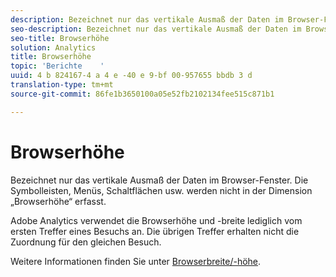 ```yaml
---
description: Bezeichnet nur das vertikale Ausmaß der Daten im Browser-Fenster. Die Symbolleisten, Menüs, Schaltflächen usw. werden nicht in der Dimension „Browserhöhe“ erfasst.
seo-description: Bezeichnet nur das vertikale Ausmaß der Daten im Browser-Fenster. Die Symbolleisten, Menüs, Schaltflächen usw. werden nicht in der Dimension „Browserhöhe“ erfasst.
seo-title: Browserhöhe
solution: Analytics
title: Browserhöhe
topic: 'Berichte    '
uuid: 4 b 824167-4 a 4 e -40 e 9-bf 00-957655 bbdb 3 d
translation-type: tm+mt
source-git-commit: 86fe1b3650100a05e52fb2102134fee515c871b1

---
```



# Browserhöhe

Bezeichnet nur das vertikale Ausmaß der Daten im Browser-Fenster. Die Symbolleisten, Menüs, Schaltflächen usw. werden nicht in der Dimension „Browserhöhe“ erfasst.

Adobe Analytics verwendet die Browserhöhe und -breite lediglich vom ersten Treffer eines Besuchs an. Die übrigen Treffer erhalten nicht die Zuordnung für den gleichen Besuch.

Weitere Informationen finden Sie unter [Browserbreite/-höhe](../../../components/c-variables/dimensionslist/browser-width.md#concept_5354E211256B40C1B47599FCC48ABA18).
